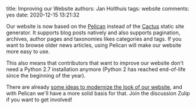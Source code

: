 title: Improving our Website
authors: Jan Holthuis
tags: website
comments: yes
date: 2020-12-15 13:21:32

Our website is now based on the [Pelican](https://github.com/getpelican/pelican) instead of the [Cactus](https://github.com/eudicots/Cactus) static site generator.
It supports blog posts natively and also supports pagination, archives, author pages and taxonomies likes categories and tags.
If you want to browse older news articles, using Pelican will make our website more easy to use.

This also means that contributors that want to improve our website don't need a Python 2.7 installation anymore
(Python 2 has reached end-of-life since the beginning of the year).

There are already [some ideas to modernize the look of our website](https://mixxx.zulipchat.com/#narrow/stream/248802-website/topic/Mixxx.20website.20refresh), and with Pelican we'll have a more solid basis for that.
Join the discussion Zulip if you want to get involved!
